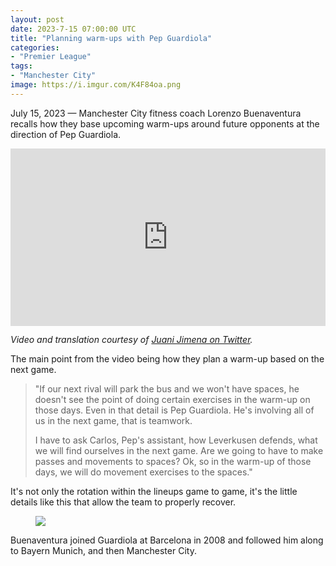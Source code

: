 ```yaml
---
layout: post
date: 2023-7-15 07:00:00 UTC
title: "Planning warm-ups with Pep Guardiola"
categories: 
- "Premier League"
tags: 
- "Manchester City"
image: https://i.imgur.com/K4F84oa.png
---
```


July 15, 2023 — Manchester City fitness coach Lorenzo Buenaventura recalls how they base upcoming warm-ups around future opponents at the direction of Pep Guardiola. 

<!---more--->

<div style="width:100%;height:0px;position:relative;padding-bottom:56.250%;"><iframe src="https://streamable.com/e/8i5k03" frameborder="0" width="100%" height="100%" allowfullscreen style="width:100%;height:100%;position:absolute;left:0px;top:0px;overflow:hidden;"></iframe></div>

*Video and translation courtesy of [Juani Jimena on Twitter](https://twitter.com/jimenajuani/status/1678403197872865286?s=46&t=YC8lQJTh43E_mBQW40Ct2g).* 

The main point from the video being how they plan a warm-up based on the next game. 

> "If our next rival will park the bus and we won't have spaces, he doesn't see the point of doing certain exercises in the warm-up on those days. Even in that detail is Pep Guardiola. He's involving all of us in the next game, that is teamwork.
> 
> I have to ask Carlos, Pep's assistant, how Leverkusen defends, what we will find ourselves in the next game. Are we going to have to make passes and movements to spaces? Ok, so in the warm-up of those days, we will do movement exercises to the spaces." 

It's not only the rotation within the lineups game to game, it's the little details like this that allow the team to properly recover. 

<figure>
    <img src="https://i.imgur.com/K4F84oa.png">
</figure> 

Buenaventura joined Guardiola at Barcelona in 2008 and followed him along to Bayern Munich, and then Manchester City.
